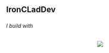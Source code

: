 ###
  <h2> IronCLadDev </h2>


###

<h6 align="left">I build with</h6>

###

<p align="center">
  <a href="https://skillicons.dev">
    <img src="https://skillicons.dev/icons?i=ts,py,js" />
  </a>
</p>

###
